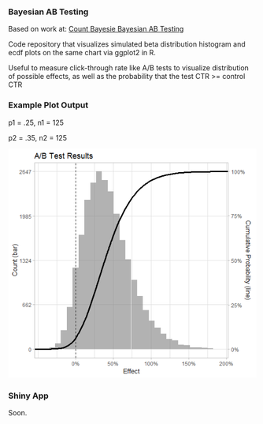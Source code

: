 ### Bayesian AB Testing

Based on work at: <a href="https://www.countbayesie.com/blog/2015/4/25/bayesian-ab-testing" target="_blank">Count Bayesie Bayesian AB Testing</a>  

Code repository that visualizes simulated beta distribution histogram and ecdf plots on the same chart via ggplot2 in R.

Useful to measure click-through rate like A/B tests to visualize distribution of possible effects, as well as the probability that the test CTR >= control CTR

### Example Plot Output

p1 = .25,
n1 = 125

p2 = .35,
n2 = 125

![Sample Plot](Rplot.png)

### Shiny App

Soon.





